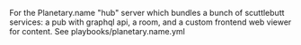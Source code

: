 For the Planetary.name "hub" server which bundles a bunch of scuttlebutt services: a pub with graphql api, a room, and a custom frontend web viewer for content. See playbooks/planetary.name.yml